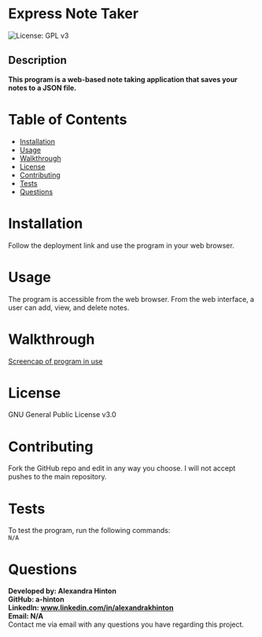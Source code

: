 
# Express Note Taker
![License: GPL v3](https://img.shields.io/badge/License-GPLv3-blue.svg)

## Description
**This program is a web-based note taking application that saves your notes to a JSON file.**

# Table of Contents

* [Installation](#installation)
* [Usage](#usage)
* [Walkthrough](#walkthrough)
* [License](#license)
* [Contributing](#contributing)
* [Tests](#tests)
* [Questions ](#questions)

# Installation
Follow the deployment link and use the program in your web browser.

# Usage
The program is accessible from the web browser. From the web interface, a user can add, view, and delete notes.

# Walkthrough
[Screencap of program in use](https://drive.google.com/file/d/1dbibGMMHpfzrUwOR5QN8qd4OG8mtr_vJ/view)

# License
GNU General Public License v3.0

# Contributing
Fork the GitHub repo and edit in any way you choose. I will not accept pushes to the main repository.

# Tests
To test the program, run the following commands: <br>
```N/A```

# Questions
**Developed by: Alexandra Hinton** <br>
**GitHub: a-hinton** <br>
**LinkedIn: www.linkedin.com/in/alexandrakhinton** <br>
**Email: N/A** <br>
Contact me via email with any questions you have regarding this project.